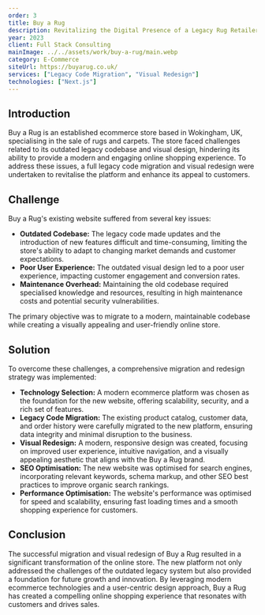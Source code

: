 ```yaml
---
order: 3
title: Buy a Rug
description: Revitalizing the Digital Presence of a Legacy Rug Retailer
year: 2023
client: Full Stack Consulting
mainImage: ../../assets/work/buy-a-rug/main.webp
category: E-Commerce
siteUrl: https://buyarug.co.uk/
services: ["Legacy Code Migration", "Visual Redesign"]
technologies: ["Next.js"]
---
```


## Introduction

Buy a Rug is an established ecommerce store based in Wokingham, UK, specialising in the sale of rugs and carpets. The store faced challenges related to its outdated legacy codebase and visual design, hindering its ability to provide a modern and engaging online shopping experience. To address these issues, a full legacy code migration and visual redesign were undertaken to revitalise the platform and enhance its appeal to customers.

## Challenge

Buy a Rug's existing website suffered from several key issues:

- **Outdated Codebase:** The legacy code made updates and the introduction of new features difficult and time-consuming, limiting the store's ability to adapt to changing market demands and customer expectations.
- **Poor User Experience:** The outdated visual design led to a poor user experience, impacting customer engagement and conversion rates.
- **Maintenance Overhead:** Maintaining the old codebase required specialised knowledge and resources, resulting in high maintenance costs and potential security vulnerabilities.

The primary objective was to migrate to a modern, maintainable codebase while creating a visually appealing and user-friendly online store.

## Solution

To overcome these challenges, a comprehensive migration and redesign strategy was implemented:

- **Technology Selection:** A modern ecommerce platform was chosen as the foundation for the new website, offering scalability, security, and a rich set of features.
- **Legacy Code Migration:** The existing product catalog, customer data, and order history were carefully migrated to the new platform, ensuring data integrity and minimal disruption to the business.
- **Visual Redesign:** A modern, responsive design was created, focusing on improved user experience, intuitive navigation, and a visually appealing aesthetic that aligns with the Buy a Rug brand.
- **SEO Optimisation:** The new website was optimised for search engines, incorporating relevant keywords, schema markup, and other SEO best practices to improve organic search rankings.
- **Performance Optimisation:** The website's performance was optimised for speed and scalability, ensuring fast loading times and a smooth shopping experience for customers.

## Conclusion

The successful migration and visual redesign of Buy a Rug resulted in a significant transformation of the online store. The new platform not only addressed the challenges of the outdated legacy system but also provided a foundation for future growth and innovation. By leveraging modern ecommerce technologies and a user-centric design approach, Buy a Rug has created a compelling online shopping experience that resonates with customers and drives sales.
